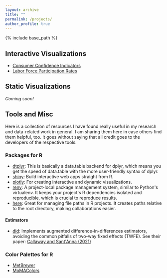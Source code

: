 ```yaml
---
layout: archive
title: ""
permalink: /projects/
author_profile: true
---
```


{% include base_path %}

## Interactive Visualizations
- [Consumer Confidence Indicators](/projects/project1/)
- [Labor Force Participation Rates](/projects/project2/)

## Static Visualizations
*Coming soon!*

## Tools and Misc
Here is a collection of resources I have found really useful in my research and data-related work in general. I am sharing them here in case others find them helpful, too. It goes without saying that all credit goes to the developers of the respective tools. 

### Packages for R

- [dtplyr](https://dtplyr.tidyverse.org/): This is basically a data.table backend for dplyr, which means you get the speed of data.table with the more user-friendly syntax of dplyr.
- [shiny](https://shiny.rstudio.com/): Build interactive web apps straight from R.
- [plotly](https://plotly.com/r/): For creating interactive and dynamic visualizations.
- [renv](https://rstudio.github.io/renv/): A project-local package management system, similar to Python's virtualenv. It keeps your project's R dependencies isolated and reproducible, which is crucial to reproduce results.
- [here](https://here.r-lib.org/): Great for managing file paths in R projects. It creates paths relative to the root directory, making collaborations easier.

#### Estimators
- [did](https://bcallaway11.github.io/did/): Implements augmented difference-in-differences estimators, avoiding the common pitfalls of two-way fixed effects (TWFE). See their paper: [Callaway and Sant'Anna (2021)](https://www.sciencedirect.com/science/article/pii/S0304407620303948)

### Color Palettes for R
- [MetBrewer](https://github.com/BlakeRMills/MetBrewer)
- [MoMAColors](https://github.com/BlakeRMills/MoMAColors)

